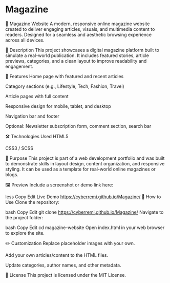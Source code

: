 # Magazine
📰 Magazine Website
A modern, responsive online magazine website created to deliver engaging articles, visuals, and multimedia content to readers. Designed for a seamless and aesthetic browsing experience across all devices.

📌 Description
This project showcases a digital magazine platform built to simulate a real-world publication. It includes featured stories, article previews, categories, and a clean layout to improve readability and engagement.

🚀 Features
Home page with featured and recent articles

Category sections (e.g., Lifestyle, Tech, Fashion, Travel)

Article pages with full content

Responsive design for mobile, tablet, and desktop

Navigation bar and footer

Optional: Newsletter subscription form, comment section, search bar

🛠️ Technologies Used
HTML5

CSS3 / SCSS

🎯 Purpose
This project is part of a web development portfolio and was built to demonstrate skills in layout design, content organization, and responsive styling. It can be used as a template for real-world online magazines or blogs.

🖼️ Preview
Include a screenshot or demo link here:

less
Copy
Edit
Live Demo https://cyberremi.github.io/Magazine/
📁 How to Use
Clone the repository:

bash
Copy
Edit
git clone https://cyberremi.github.io/Magazine/
Navigate to the project folder:

bash
Copy
Edit
cd magazine-website
Open index.html in your web browser to explore the site.

✏️ Customization
Replace placeholder images with your own.

Add your own articles/content to the HTML files.

Update categories, author names, and other metadata.

📄 License
This project is licensed under the MIT License.

